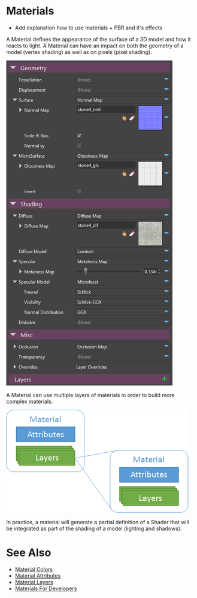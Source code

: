 # Materials

* Add explanation how to use materials + PBR and it's effects

A Material defines the appearance of the surface of a 3D model and how it reacts to light. A Material can have an impact on both the geometry of a model (vertex shading) as well as on pixels (pixel shading).

![media/materials-reference-1.png](media/materials-reference-1.png) 

 

A Material can use multiple layers of materials in order to build more complex materials.

![media/materials-reference-2.png](media/materials-reference-2.png) 

In practice, a material will generate a partial definition of a Shader that will be integrated as part of the shading of a model (lighting and shadows).

# See Also




- [Material Colors](material-colors.md)
- [Material Attributes](material-attributes.md)
- [Material Layers](material-layers.md)
- [Materials For Developers](materials-for-developers.md)





 

 


